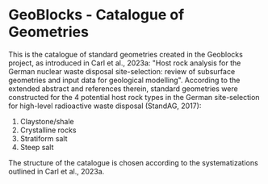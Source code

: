 # GeoBlocks - Catalogue of Geometries

This is the catalogue of standard geometries created in the Geoblocks project, as introduced in Carl et al., 2023a: "Host rock analysis for the German nuclear waste disposal site-selection: review of subsurface geometries and input data for geological modelling".  According to the extended abstract and references therein, standard geometries were constructed for the 4 potential host rock types in the German site-selection for high-level radioactive waste disposal (StandAG, 2017):
1. Claystone/shale
2. Crystalline rocks
3. Stratiform salt
4. Steep salt

The structure of the catalogue is chosen according to the systematizations outlined in Carl et al., 2023a. 
